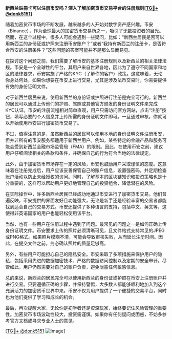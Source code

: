 **新西兰註冊卡可以注册币安吗？深入了解加密货币交易平台的注册规则[[TG💪+ @donk5151](https://t.me/s/donk5151)]**

随着加密货币市场的不断发展，越来越多的人开始对数字资产感兴趣。币安（Binance），作为全球最大的加密货币交易所之一，吸引了无数投资者的目光。然而，在这个过程中，很多人可能会遇到一些疑问，比如：“新西兰居民是否可以用新西兰的身份证或护照来注册币安账户？”或者“我持有新西兰的注册卡，是否符合币安的注册条件？”这些问题的答案可能并不是那么显而易见。

在探讨这个问题之前，我们需要了解币安的基本注册规则以及新西兰的相关法律法规。币安是一个全球性的平台，其用户来自世界各地，因此为了遵守不同国家和地区的法律要求，币安实施了严格的KYC（了解你的客户）政策。这意味着，无论你身处何处，如果你想要在币安上进行交易，尤其是涉及法币交易时，你需要提供有效的身份证明文件。

对于新西兰居民来说，使用新西兰的身份证或护照进行注册是完全可行的。新西兰的居民可以通过上传他们的护照、驾照或其他官方颁发的身份证明文件来完成KYC认证。币安的注册流程相对简单直观，用户只需访问官方网站，点击“注册”按钮，填写必要的个人信息并上传所需的身份证明文件即可。一旦通过审核，你就可以开始使用币安进行加密货币交易了。

不过，值得注意的是，虽然新西兰的居民可以使用本地的身份证明文件注册币安，但并非所有的币安服务都适用于新西兰用户。例如，某些特定的金融产品和服务可能会受到新西兰金融市场监管局（FMA）的限制。因此，在使用币安之前，建议用户仔细阅读相关的条款和条件，并确保自己的行为符合当地的法律规定。

此外，由于加密货币市场存在一定的风险，币安也鼓励用户采取谨慎的态度。这意味着在注册完成后，用户应该妥善保管自己的账户信息，设置强密码，并定期检查账户活动以防止未经授权的访问。同时，了解基本的区块链知识和投资策略也是十分重要的，这样可以帮助用户更好地管理自己的投资组合，降低潜在的风险。

在实际操作中，许多新西兰居民已经成功地通过币安进行了加密货币交易。他们普遍反映，币安提供的界面友好且功能强大，无论是新手还是经验丰富的交易者都能找到适合自己的交易方式。币安还提供了多种语言的支持，包括中文、英文等，这使得非英语国家的用户也能轻松使用该平台。

当然，也有一些用户在注册过程中遇到了问题。最常见的问题之一是如何正确上传身份证明文件。币安要求上传的照片必须清晰可见，且文件格式支持常见的JPEG或PNG格式。如果照片模糊不清，可能会导致审核失败，从而延长注册时间。因此，在提交文件之前，务必确认照片的质量足够高。

另外，有些用户可能担心自己的隐私安全。币安采取了多项措施来保护用户的隐私，包括采用先进的数据加密技术、严格的数据访问控制以及定期的安全审计。尽管如此，用户仍然需要对自己的账户负责，避免泄露任何敏感信息。

总的来说，新西兰的居民完全可以使用新西兰的身份证或护照在币安上注册账户并进行交易。只要遵循正确的步骤，并保持警惕，大多数人都能够顺利地加入到这个充满活力的加密货币世界中来。币安不仅为用户提供了一个便捷的交易平台，同时也为他们提供了学习和成长的机会。

最后，再次提醒大家，无论你是初学者还是资深玩家，始终要记住风险管理的重要性。加密货币市场波动性较大，投资需谨慎。如果你有任何疑问或困惑，不妨多参考官方文档或寻求专业人士的意见。

[[TG💪+ @donk5151](https://t.me/s/donk5151) ![Image](https://i.postimg.cc/rwNCRYN7/Snipaste-2025-04-30-17-27-05.png)]